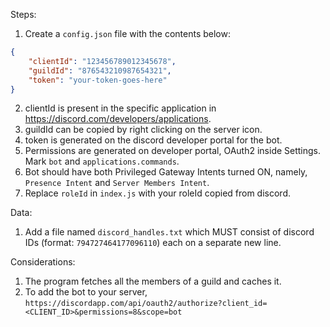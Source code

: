 Steps:
1. Create a `config.json` file with the contents below:
```json
{
	"clientId": "123456789012345678",
	"guildId": "876543210987654321",
	"token": "your-token-goes-here"
}
```
2. clientId is present in the specific application in https://discord.com/developers/applications.
3. guildId can be copied by right clicking on the server icon.
4. token is generated on the discord developer portal for the bot.
5. Permissions are generated on developer portal, OAuth2 inside Settings. Mark `bot` and `applications.commands`.
6. Bot should have both Privileged Gateway Intents turned ON, namely, `Presence Intent` and `Server Members Intent`.
7. Replace `roleId` in `index.js` with your roleId copied from discord.

Data:
1. Add a file named `discord_handles.txt` which MUST consist of discord IDs (format: `794727464177096110`) each on a separate new line.

Considerations:
1. The program fetches all the members of a guild and caches it.
2. To add the bot to your server, `https://discordapp.com/api/oauth2/authorize?client_id=<CLIENT_ID>&permissions=8&scope=bot`